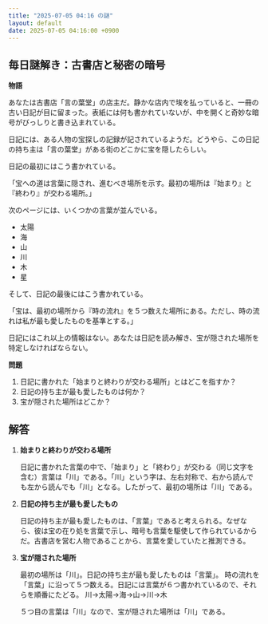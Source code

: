 ```yaml
---
title: "2025-07-05 04:16 の謎"
layout: default
date: 2025-07-05 04:16:00 +0900
---
```

## 毎日謎解き：古書店と秘密の暗号

**物語**

あなたは古書店「言の葉堂」の店主だ。静かな店内で埃を払っていると、一冊の古い日記が目に留まった。表紙には何も書かれていないが、中を開くと奇妙な暗号がびっしりと書き込まれている。

日記には、ある人物の宝探しの記録が記されているようだ。どうやら、この日記の持ち主は「言の葉堂」がある街のどこかに宝を隠したらしい。

日記の最初にはこう書かれている。

「宝への道は言葉に隠され、進むべき場所を示す。最初の場所は『始まり』と『終わり』が交わる場所。」

次のページには、いくつかの言葉が並んでいる。

*   太陽
*   海
*   山
*   川
*   木
*   星

そして、日記の最後にはこう書かれている。

「宝は、最初の場所から『時の流れ』を５つ数えた場所にある。ただし、時の流れは私が最も愛したものを基準とする。」

日記にはこれ以上の情報はない。あなたは日記を読み解き、宝が隠された場所を特定しなければならない。

**問題**

1.  日記に書かれた「始まりと終わりが交わる場所」とはどこを指すか？
2.  日記の持ち主が最も愛したものは何か？
3.  宝が隠された場所はどこか？

## 解答

1.  **始まりと終わりが交わる場所**

    日記に書かれた言葉の中で、「始まり」と「終わり」が交わる（同じ文字を含む）言葉は「川」である。「川」という字は、左右対称で、右から読んでも左から読んでも「川」となる。したがって、最初の場所は「川」である。

2.  **日記の持ち主が最も愛したもの**

    日記の持ち主が最も愛したものは、「言葉」であると考えられる。なぜなら、彼は宝の在り処を言葉で示し、暗号も言葉を駆使して作られているからだ。古書店を営む人物であることから、言葉を愛していたと推測できる。

3.  **宝が隠された場所**

    最初の場所は「川」。日記の持ち主が最も愛したものは「言葉」。
    時の流れを「言葉」に沿って５つ数える。日記には言葉が６つ書かれているので、それらを順番にたどる。
    川→太陽→海→山→川→木

    ５つ目の言葉は「川」なので、宝が隠された場所は「川」である。

